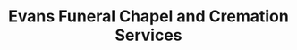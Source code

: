 ---
title: "Evans Funeral Chapel and Cremation Services"
url: /parkville/evans-funeral-chapel-and-cremation-services/
shop: funeral directors
---